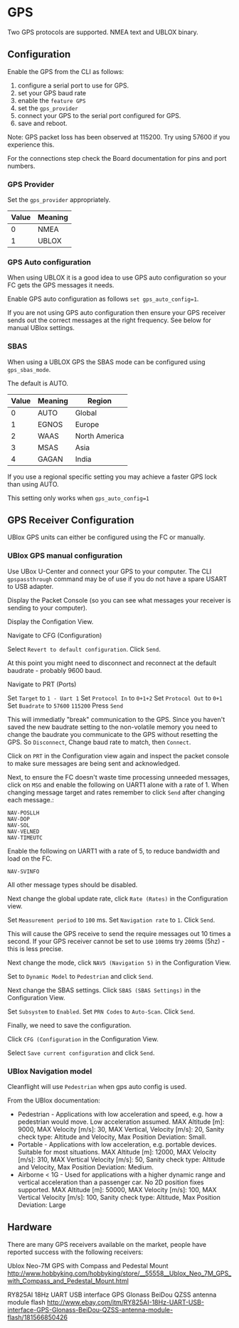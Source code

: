 # GPS

Two GPS protocols are supported. NMEA text and UBLOX binary.

## Configuration

Enable the GPS from the CLI as follows:

1. configure a serial port to use for GPS.
1. set your GPS baud rate
1. enable the `feature GPS`
1. set the `gps_provider`
1. connect your GPS to the serial port configured for GPS.
1. save and reboot.

Note:  GPS packet loss has been observed at 115200.  Try using 57600 if you experience this.

For the connections step check the Board documentation for pins and port numbers.

### GPS Provider

Set the `gps_provider` appropriately.

| Value | Meaning  |
| ----- | -------- |
| 0     | NMEA     |
| 1     | UBLOX    |

### GPS Auto configuration

When using UBLOX it is a good idea to use GPS auto configuration so your FC gets the GPS messages it needs.

Enable GPS auto configuration as follows `set gps_auto_config=1`.

If you are not using GPS auto configuration then ensure your GPS receiver sends out the correct messages at the right frequency.  See below for manual UBlox settings.

### SBAS

When using a UBLOX GPS the SBAS mode can be configured using `gps_sbas_mode`.

The default is AUTO.

| Value | Meaning  | Region        |
| ----- | -------- | ------------- |
| 0     | AUTO     | Global        |
| 1     | EGNOS    | Europe        |
| 2     | WAAS     | North America |
| 3     | MSAS     | Asia          |
| 4     | GAGAN    | India         |

If you use a regional specific setting you may achieve a faster GPS lock than using AUTO.

This setting only works when `gps_auto_config=1`

## GPS Receiver Configuration

UBlox GPS units can either be configured using the FC or manually.

### UBlox GPS manual configuration

Use UBox U-Center and connect your GPS to your computer.  The CLI `gpspassthrough` command may be of use if you do not have a spare USART to USB adapter.

Display the Packet Console (so you can see what messages your receiver is sending to your computer).

Display the Configation View.

Navigate to CFG (Configuration)

Select `Revert to default configuration`.
Click `Send`.

At this point you might need to disconnect and reconnect at the default baudrate - probably 9600 baud.

Navigate to PRT (Ports)

Set `Target` to `1 - Uart 1`
Set `Protocol In` to `0+1+2`
Set `Protocol Out` to `0+1`
Set `Buadrate` to `57600` `115200`
Press `Send`

This will immediatly "break" communication to the GPS. Since you haven't saved the new baudrate setting to the non-volatile memory you need to change the baudrate you communicate to the GPS without resetting the GPS. So `Disconnect`, Change baud rate to match, then `Connect`. 

Click on `PRT` in the Configuration view again and inspect the packet console to make sure messages are being sent and acknowledged.

Next, to ensure the FC doesn't waste time processing unneeded messages, click on `MSG` and enable the following on UART1 alone with a rate of 1. When changing message target and rates remember to click `Send` after changing each message.:

    NAV-POSLLH
    NAV-DOP
    NAV-SOL
    NAV-VELNED
    NAV-TIMEUTC

Enable the following on UART1 with a rate of 5, to reduce bandwidth and load on the FC.

    NAV-SVINFO

All other message types should be disabled.

Next change the global update rate, click `Rate (Rates)` in the Configuration view.

Set `Measurement period` to `100` ms.
Set `Navigation rate` to `1`.
Click `Send`.

This will cause the GPS receive to send the require messages out 10 times a second.  If your GPS receiver cannot be set to use `100`ms try `200`ms (5hz) - this is less precise.

Next change the mode, click `NAV5 (Navigation 5)` in the Configuration View.

Set to `Dynamic Model` to `Pedestrian` and click `Send`.

Next change the SBAS settings.  Click `SBAS (SBAS Settings)` in the Configuration View.

Set `Subsystem` to `Enabled`.
Set `PRN Codes` to `Auto-Scan`.
Click `Send`.

Finally, we need to save the configuration.

Click `CFG (Configuration` in the Configuration View.

Select `Save current configuration` and click `Send`.

### UBlox Navigation model

Cleanflight will use `Pedestrian` when gps auto config is used.

From the UBlox documentation:

* Pedestrian - Applications with low acceleration and speed, e.g. how a pedestrian would move. Low acceleration assumed. MAX Altitude [m]: 9000, MAX Velocity [m/s]: 30, MAX Vertical, Velocity [m/s]: 20, Sanity check type: Altitude and Velocity, Max Position Deviation: Small.
* Portable - Applications with low acceleration, e.g. portable devices. Suitable for most situations. MAX Altitude [m]: 12000, MAX Velocity [m/s]: 310, MAX Vertical Velocity [m/s]: 50, Sanity check type: Altitude and Velocity, Max Position Deviation: Medium.
* Airborne < 1G - Used for applications with a higher dynamic range and vertical acceleration than a passenger car. No 2D position fixes supported. MAX Altitude [m]: 50000, MAX Velocity [m/s]: 100, MAX Vertical Velocity [m/s]: 100, Sanity check type: Altitude, Max Position Deviation: Large

## Hardware

There are many GPS receivers available on the market, people have reported success with the following receivers:

Ublox Neo-7M GPS with Compass and Pedestal Mount
http://www.hobbyking.com/hobbyking/store/__55558__Ublox_Neo_7M_GPS_with_Compass_and_Pedestal_Mount.html

RY825AI 18Hz UART USB interface GPS Glonass BeiDou QZSS antenna module flash
http://www.ebay.com/itm/RY825AI-18Hz-UART-USB-interface-GPS-Glonass-BeiDou-QZSS-antenna-module-flash/181566850426


